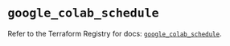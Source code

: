 # `google_colab_schedule`

Refer to the Terraform Registry for docs: [`google_colab_schedule`](https://registry.terraform.io/providers/hashicorp/google/6.44.0/docs/resources/colab_schedule).
